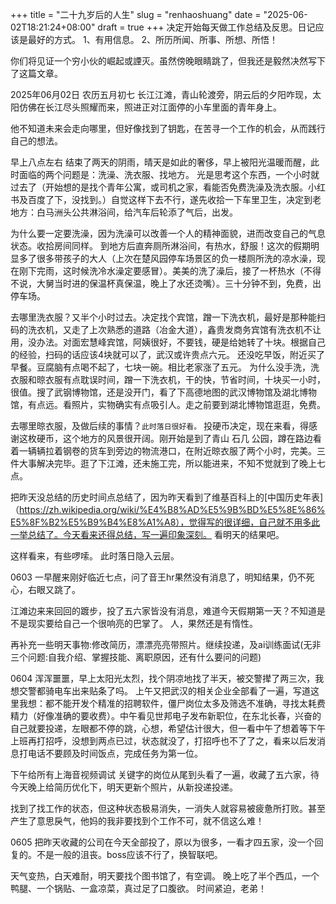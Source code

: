 +++ 
title = "二十九岁后的人生"
slug = "renhaoshuang"
date = "2025-06-02T18:21:24+08:00"
draft = true
+++ 
决定开始每天做工作总结及反思。日记应该是最好的方式。
1、有用信息。
2、所历所闻、所事、所想、所悟！

你们将见证一个穷小伙的崛起或諲灭。虽然傍晚眼睛跳了，但我还是毅然决然写下了这篇文章。

2025年06月02日   农历五月初七
长江江滩，青山轮渡旁，阴云后的夕阳咋现，太阳仿佛在长江尽头照耀而来，照进正对江面停的小车里面的青年身上。

他不知道未来会走向哪里，但好像找到了钥匙，在苦寻一个工作的机会，从而践行自己的想法。

早上八点左右
结束了两天的阴雨，晴天是如此的奢侈，早上被阳光温暖而醒，此时面临的两个问题是：洗澡、洗衣服、找地方。  光是思考这个东西，一个小时就过去了（开始想的是找个青年公寓，或司机之家，看能否免费洗澡及洗衣服。小红书及百度了下，没找到。）自觉这样下去不行，遂先收拾一下车里卫生，决定到老地方：白马洲头公共淋浴间，给汽车后轮添了气后，出发。

为什么要一定要洗澡，因为洗澡可以改善一个人的精神面貌，进而改变自己的气息状态。收拾房间同样。
到地方后直奔厕所淋浴间，有热水，舒服！这次的假期明显多了很多带孩子的大人（上次在楚风园停车场景区的负一楼厕所洗的凉水澡，现在刚下完雨，这时候洗冷水澡定要感冒）。美美的洗了澡后，接了一杯热水（不得不说，大舅当时进的保温杯真保温，晚上了水还烫嘴）。三十分钟不到，免费，出停车场。

去哪里洗衣服？又半个小时过去。决定找个宾馆，蹭一下洗衣机，最好是那种能扫码的洗衣机，又走了上次熟悉的道路（冶金大道），鑫贵发商务宾馆有洗衣机不让用，没办法。对面宏慧峰宾馆，阿姨很好，不要钱，硬是给她转了十块。根据自己的经验，扫码的话应该4块就可以了，武汉或许贵点六元。  还没吃早饭，附近买了早餐。豆腐脑有点喝不起了，七块一碗。相比老家涨了五元。
为什么没手洗，洗衣服和晾衣服有点耽误时间，蹭一下洗衣机，干的快，节省时间，十块买一小时，很值。搜了武钢博物馆，还是没开门，看了下高德地图的武汉博物馆及湖北博物馆，有点远。看照片，实物确实有点吸引人。走之前要到湖北博物馆逛逛，免费。

去哪里晾衣服，及做后续的事情？`此时落日很好看。`
投硬币决定，现在来看，得感谢这枚硬币，这个地方的风景很开阔。刚开始是到了青山 石几 公园，蹲在路边看着一辆辆拉着钢卷的货车到旁边的物流港口，在附近晾衣服了两个小时，完美。三件大事解决完毕。逛了下江滩，还未施工完，所以能进来，不知不觉就到了晚上七点。

把昨天没总结的历史时间点总结了，因为昨天看到了维基百科上的[中国历史年表]（https://zh.wikipedia.org/wiki/%E4%B8%AD%E5%9B%BD%E5%8E%86%E5%8F%B2%E5%B9%B4%E8%A1%A8），觉得写的很详细，自己就不用多此一举总结了。今天看来还得总结，写一遍印象深刻。  看明天的结果吧。

这样看来，有些啰嗦。  此时落日隐入云层。


0603
一早醒来刚好临近七点，问了音王hr果然没有消息了，明知结果，仍不死心，右眼又跳了。

江滩边来来回回的踱步，投了五六家皆没有消息，难道今天假期第一天？不知道是不是现实要给自己一个很响亮的巴掌了。    人，果然还是有惰性。

再补充一些明天事物:修改简历，漂漂亮亮带照片。继续投递，及ai训练面试(无非三个问题:自我介绍、掌握技能、离职原因，还有什么要问的问题)

0604
浑浑噩噩，早上太阳光太烈，找个阴凉地找了半天，被交警撵了两三次，我想交警都骑电车出来贴条了吗。
上午又把武汉的相关企业全部看了一遍，写道这里我想：都不能开发个精准的招聘软件，僵尸岗位太多及筛选不准确，寻找太耗费精力（好像准确的要收费）。中午看见世邦电子发布新职位，在东北长春，兴奋的自己就要投递，左眼都不停的跳，心想，希望估计很大，但一看中午了想着等下午上班再打招呼，没想到两点已过，状态就没了，打招呼也不了了之，看来以后发消息打电话不要顾及时间饭点，完成任务为第一位。

下午给所有上海音视频调试 关键字的岗位从尾到头看了一遍，收藏了五六家，待今天晚上给简历优化下，明天更新个照片，从新投递投递。

找到了找工作的状态，但这种状态极易消失，一消失人就容易被疲惫所打败。甚至产生了意思戾气，他妈的我非要找到个工作不可，就不信这么难！

0605
把昨天收藏的公司在今天全部投了，原以为很多，一看才四五家，没一个回复的。不是一般的沮丧。boss应该不行了，换智联吧。

天气变热，白天难耐，明天要找个图书馆了，有空调。
晚上吃了半个西瓜，一个鸭腿、一个锅贴、一盒凉菜，真过足了口腹欲。
时间紧迫，老弟！